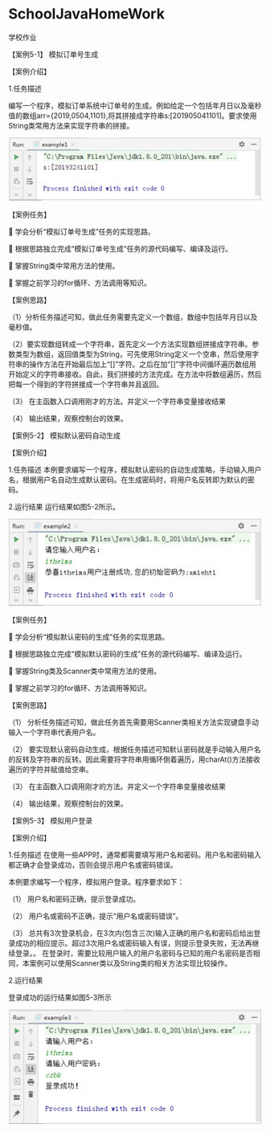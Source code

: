 # SchoolJavaHomeWork
学校作业

【案例5-1】 模拟订单号生成

【案例介绍】

1.任务描述

编写一个程序，模拟订单系统中订单号的生成。例如给定一个包括年月日以及毫秒值的数组arr={2019,0504,1101},将其拼接成字符串s:[201905041101]。要求使用String类常用方法来实现字符串的拼接。

![image](https://github.com/ROTl24/SchoolJavaHomeWork/blob/main/2023423/Case1-1.png)

【案例任务】

	学会分析“模拟订单号生成”任务的实现思路。

	根据思路独立完成“模拟订单号生成”任务的源代码编写、编译及运行。

	掌握String类中常用方法的使用。

	掌握之前学习的for循环、方法调用等知识。


【案例思路】

（1）分析任务描述可知，做此任务需要先定义一个数组，数组中包括年月日以及毫秒值。

（2）要实现数组转成一个字符串，首先定义一个方法实现数组拼接成字符串。参数类型为数组，返回值类型为String，可先使用String定义一个空串，然后使用字符串的操作方法在开始最后加上“[]”字符。之后在加“[]”字符中间循环遍历数组用开始定义的字符串接收。自此，我们拼接的方法完成。在方法中将数组遍历，然后把每一个得到的字符拼接成一个字符串并且返回。    

（3） 在主函数入口调用刚才的方法。并定义一个字符串变量接收结果

（4） 输出结果，观察控制台的效果。

【案例5-2】 模拟默认密码自动生成

【案例介绍】

1.任务描述
本例要求编写一个程序，模拟默认密码的自动生成策略，手动输入用户名，根据用户名自动生成默认密码。在生成密码时，将用户名反转即为默认的密码。

2.运行结果
运行结果如图5-2所示。

![image](https://github.com/ROTl24/SchoolJavaHomeWork/blob/main/2023423/Case2-1.png)


【案例任务】

	学会分析“模拟默认密码的生成”任务的实现思路。

	根据思路独立完成“模拟默认密码的生成”任务的源代码编写、编译及运行。

	掌握String类及Scanner类中常用方法的使用。

	掌握之前学习的for循环、方法调用等知识。


【案例思路】

（1） 分析任务描述可知，做此任务首先需要用Scanner类相关方法实现键盘手动输入一个字符串代表用户名。

（2） 要实现默认密码自动生成，根据任务描述可知默认密码就是手动输入用户名的反转及字符串的反转。因此需要将字符串用循环倒着遍历，用charAt()方法接收遍历的字符并赋值给空串。

（3） 在主函数入口调用刚才的方法。并定义一个字符串变量接收结果

（4） 输出结果，观察控制台的效果。

【案例5-3】 模拟用户登录

【案例介绍】

1.任务描述
在使用一些APP时，通常都需要填写用户名和密码。用户名和密码输入都正确才会登录成功，否则会提示用户名或密码错误。

本例要求编写一个程序，模拟用户登录。程序要求如下：

（1）	用户名和密码正确，提示登录成功。

（2）	用户名或密码不正确，提示“用户名或密码错误”。

（3）	总共有3次登录机会，在3次内(包含三次)输入正确的用户名和密码后给出登录成功的相应提示。超过3次用户名或密码输入有误，则提示登录失败，无法再继续登录。。
在登录时，需要比较用户输入的用户名密码与已知的用户名密码是否相同，本案例可以使用Scanner类以及String类的相关方法实现比较操作。

2.运行结果

登录成功的运行结果如图5-3所示

![image](https://github.com/ROTl24/SchoolJavaHomeWork/blob/main/2023423/Case3-1.png)
